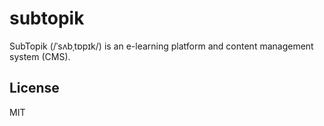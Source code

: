 # subtopik

SubTopik (/ˈsʌbˌtɒpɪk/) is an e-learning platform and content management system (CMS).

## License

MIT
